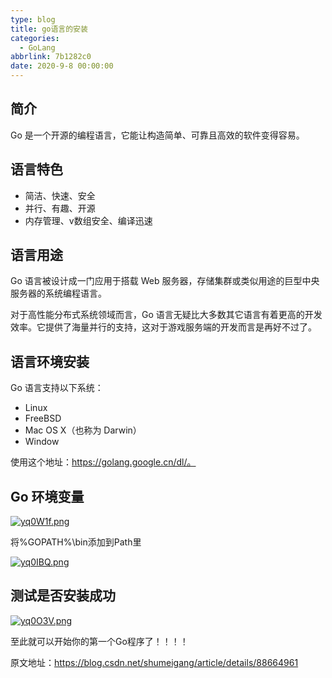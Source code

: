 ```yaml
---
type: blog
title: go语言的安装
categories: 
  - GoLang
abbrlink: 7b1282c0
date: 2020-9-8 00:00:00
---
```


## 简介

Go 是一个开源的编程语言，它能让构造简单、可靠且高效的软件变得容易。

## 语言特色

- 简洁、快速、安全
- 并行、有趣、开源
- 内存管理、v数组安全、编译迅速

## 语言用途

Go 语言被设计成一门应用于搭载 Web 服务器，存储集群或类似用途的巨型中央服务器的系统编程语言。

对于高性能分布式系统领域而言，Go 语言无疑比大多数其它语言有着更高的开发效率。它提供了海量并行的支持，这对于游戏服务端的开发而言是再好不过了。

## 语言环境安装

 Go 语言支持以下系统： 

- Linux
- FreeBSD
- Mac OS X（也称为 Darwin）
- Window

 使用这个地址：https://golang.google.cn/dl/。 

## Go 环境变量

[![yq0W1f.png](https://s3.ax1x.com/2021/02/23/yq0W1f.png)](https://imgchr.com/i/yq0W1f)

 将%GOPATH%\bin添加到Path里 

[![yq0IBQ.png](https://s3.ax1x.com/2021/02/23/yq0IBQ.png)](https://imgchr.com/i/yq0IBQ)

## **测试是否安装成功**

[![yq0O3V.png](https://s3.ax1x.com/2021/02/23/yq0O3V.png)](https://imgchr.com/i/yq0O3V)



至此就可以开始你的第一个Go程序了！！！！

原文地址：https://blog.csdn.net/shumeigang/article/details/88664961